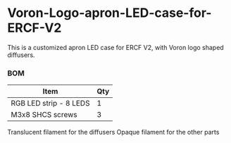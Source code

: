 # Voron-Logo-apron-LED-case-for-ERCF-V2

This is a customized apron LED case for ERCF V2, with Voron logo shaped diffusers.

### BOM
|Item|Qty|
|---|---|		
|RGB LED strip - 8 LEDS |1|
|M3x8 SHCS screws|3|	

Translucent filament for the diffusers
Opaque filament for the other parts
